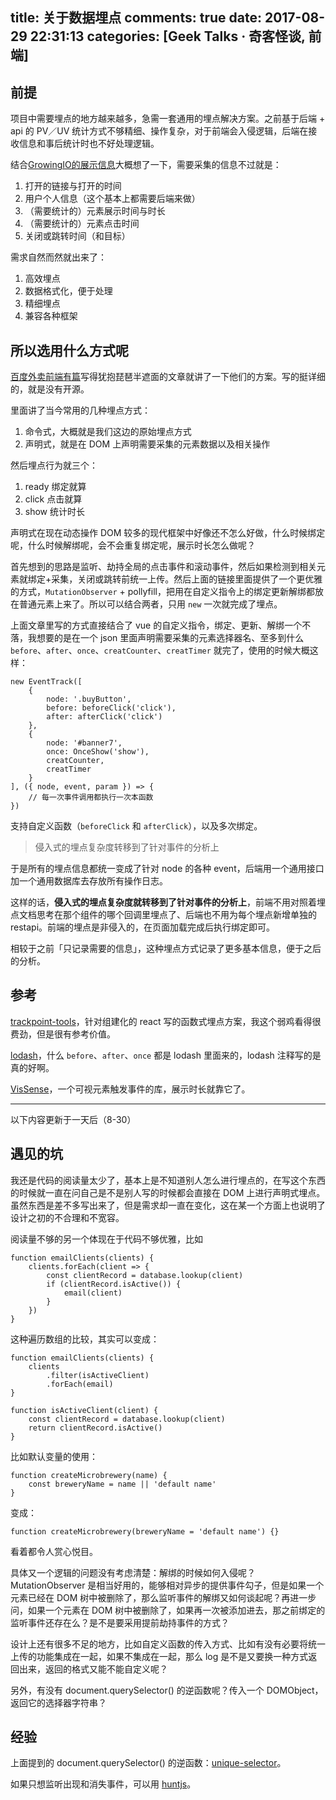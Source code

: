 title: 关于数据埋点
comments: true
date: 2017-08-29 22:31:13
categories: [Geek Talks · 奇客怪谈, 前端]
---
## 前提
项目中需要埋点的地方越来越多，急需一套通用的埋点解决方案。之前基于后端 + api 的 PV／UV 统计方式不够精细、操作复杂，对于前端会入侵逻辑，后端在接收信息和事后统计时也不好处理逻辑。

结合[GrowingIO的展示信息](https://help.growingio.com/Features/overview.html)大概想了一下，需要采集的信息不过就是：
1. 打开的链接与打开的时间
2. 用户个人信息（这个基本上都需要后端来做）
3. （需要统计的）元素展示时间与时长
4. （需要统计的）元素点击时间
5. 关闭或跳转时间（和目标）

需求自然而然就出来了：
1. 高效埋点
2. 数据格式化，便于处理
3. 精细埋点
4. 兼容各种框架

## 所以选用什么方式呢
[百度外卖前端有篇](https://zhuanlan.zhihu.com/p/27659302)写得犹抱琵琶半遮面的文章就讲了一下他们的方案。写的挺详细的，就是没有开源。

里面讲了当今常用的几种埋点方式：
1. 命令式，大概就是我们这边的原始埋点方式
2. 声明式，就是在 DOM 上声明需要采集的元素数据以及相关操作

然后埋点行为就三个：
1. ready 绑定就算
2. click 点击就算
3. show 统计时长

声明式在现在动态操作 DOM 较多的现代框架中好像还不怎么好做，什么时候绑定呢，什么时候解绑呢，会不会重复绑定呢，展示时长怎么做呢？

首先想到的思路是监听、劫持全局的点击事件和滚动事件，然后如果检测到相关元素就绑定+采集，关闭或跳转前统一上传。然后上面的链接里面提供了一个更优雅的方式，`MutationObserver` + pollyfill，把用在自定义指令上的绑定更新解绑都放在普通元素上来了。所以可以结合两者，只用 `new` 一次就完成了埋点。

上面文章里写的方式直接结合了 vue 的自定义指令，绑定、更新、解绑一个不落，我想要的是在一个 json 里面声明需要采集的元素选择器名、至多到什么 `before`、`after`、`once`、`creatCounter`、`creatTimer` 就完了，使用的时候大概这样：
```
new EventTrack([
    {
        node: '.buyButton',
        before: beforeClick('click'),
        after: afterClick('click')
    },
    {
        node: '#banner7',
        once: OnceShow('show'),
        creatCounter,
        creatTimer
    }
], ({ node, event, param }) => {
    // 每一次事件调用都执行一次本函数
})
```
支持自定义函数（`beforeClick` 和 `afterClick`），以及多次绑定。

> 侵入式的埋点复杂度转移到了针对事件的分析上

于是所有的埋点信息都统一变成了针对 node 的各种 event，后端用一个通用接口加一个通用数据库去存放所有操作日志。

这样的话，**侵入式的埋点复杂度就转移到了针对事件的分析上**，前端不用对照着埋点文档思考在那个组件的哪个回调里埋点了、后端也不用为每个埋点新增单独的 restapi。前端的埋点是非侵入的，在页面加载完成后执行绑定即可。

相较于之前「只记录需要的信息」，这种埋点方式记录了更多基本信息，便于之后的分析。


## 参考
[trackpoint-tools](https://github.com/Qquanwei/trackpoint-tools)，针对组建化的 react 写的函数式埋点方案，我这个弱鸡看得很费劲，但是很有参考价值。

[lodash](https://github.com/lodash/lodash)，什么 `before`、`after`、`once` 都是 lodash 里面来的，lodash 注释写的是真的好啊。

[VisSense](https://github.com/vissense/vissense)，一个可视元素触发事件的库，展示时长就靠它了。

---

以下内容更新于一天后（8-30）

## 遇见的坑
我还是代码的阅读量太少了，基本上是不知道别人怎么进行埋点的，在写这个东西的时候就一直在问自己是不是别人写的时候都会直接在 DOM 上进行声明式埋点。虽然东西是差不多写出来了，但是需求却一直在变化，这在某一个方面上也说明了设计之初的不合理和不宽容。

阅读量不够的另一个体现在于代码不够优雅，比如
```
function emailClients(clients) {
    clients.forEach(client => {
        const clientRecord = database.lookup(client)
        if (clientRecord.isActive()) {
            email(client)
        }
    })
}
```

这种遍历数组的比较，其实可以变成：
```
function emailClients(clients) {
    clients
        .filter(isActiveClient)
        .forEach(email)
}

function isActiveClient(client) {
    const clientRecord = database.lookup(client)
    return clientRecord.isActive()
}
```

比如默认变量的使用：
```
function createMicrobrewery(name) {
    const breweryName = name || 'default name'
}
```

变成：
```
function createMicrobrewery(breweryName = 'default name') {}
```

看着都令人赏心悦目。

具体又一个逻辑的问题没有考虑清楚：解绑的时候如何入侵呢？ MutationObserver 是相当好用的，能够相对异步的提供事件勾子，但是如果一个元素已经在 DOM 树中被删除了，那么监听事件的解绑又如何谈起呢？再进一步问，如果一个元素在 DOM 树中被删除了，如果再一次被添加进去，那之前绑定的监听事件还存在么？是不是要采用提前劫持事件的方式？

设计上还有很多不足的地方，比如自定义函数的传入方式、比如有没有必要将统一上传的功能集成在一起，如果不集成在一起，那么 log 是不是又要换一种方式返回出来，返回的格式又能不能自定义呢？

另外，有没有 document.querySelector() 的逆函数呢？传入一个 DOMObject，返回它的选择器字符串？

## 经验

上面提到的 document.querySelector() 的逆函数：[unique-selector](https://github.com/ericclemmons/unique-selector)。

如果只想监听出现和消失事件，可以用 [huntjs](https://github.com/jeremenichelli/hunt)。
